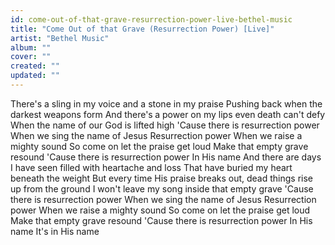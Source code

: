 ```yaml
---
id: come-out-of-that-grave-resurrection-power-live-bethel-music
title: "Come Out of that Grave (Resurrection Power) [Live]"
artist: "Bethel Music"
album: ""
cover: ""
created: ""
updated: ""
---
```


There's a sling in my voice and a stone in my praise
Pushing back when the darkest weapons form
And there's a power on my lips even death can't defy
When the name of our God is lifted high
'Cause there is resurrection power
When we sing the name of Jesus
Resurrection power
When we raise a mighty sound
So come on let the praise get loud
Make that empty grave resound
'Cause there is resurrection power
In His name
And there are days I have seen filled with heartache and loss
That have buried my heart beneath the weight
But every time His praise breaks out, dead things rise up from the ground
I won't leave my song inside that empty grave
'Cause there is resurrection power
When we sing the name of Jesus
Resurrection power
When we raise a mighty sound
So come on let the praise get loud
Make that empty grave resound
'Cause there is resurrection power
In His name
It's in His name